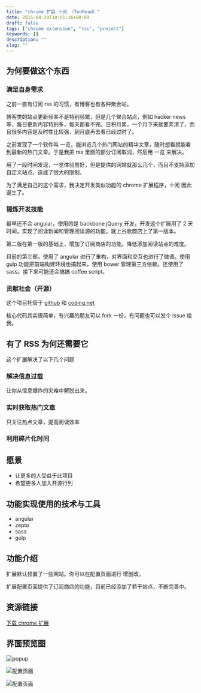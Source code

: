 ```yaml
---
title: "chrome 扩展 十阅 （TenRead）"
date: 2015-04-20T10:01:16+08:00
draft: false
tags: ["chrome extension", "rss", "project"]
keywords: []
description: ""
slug: ""
---
```


## 为何要做这个东西

### 满足自身需求

之前一直有订阅 rss 的习惯，有博客也有各种聚合站。

博客类的站点更新频率不是特别频繁，但是几个聚合站点，例如 hacker news 等，每日更新内容特别多，每天都看不完。日积月累，一个月下来就要奔溃了，而且很多内容是及时性比较强，到月底再去看已经过时了。

之前发现了一个软件叫 一览，能浏览几个热门网站的精华文章，随时想看就能看到最新的热门文章。于是我把 rss 里面的部分订阅取消，然后用 一览 来解决。

用了一段时间发现，一览体验虽好，但是提供的网站就那么几个，而且不支持添加自定义站点，造成了很大的限制。

为了满足自己的这个需求，我决定开发类似功能的 chrome 扩展程序，十阅 因此诞生了。

### 锻炼开发技能

最早还不会 angular，使用的是 backbone jQuery 开发，开发这个扩展用了 2 天时间，实现了阅读新闻和管理阅读源的功能，就上谷歌商店上了第一版本。

第二版在第一版的基础上，增加了订阅商店的功能。降低添加阅读站点的难度。

目前的第三部，使用了 angular 进行了重构，对界面和交互也进行了微调。使用 gulp 功能把前端构建环境也搞起来，使用 bower 管理第三方依赖。还使用了 sass。接下来可能还会搞搞 coffee script。

### 贡献社会（开源）

这个项目托管于 [github](https://github.com/wtser/simpleNews--ext) 和 [coding.net](https://coding.net/u/wtser/p/ten-read)

核心代码其实很简单，有兴趣的朋友可以 fork 一份，有问题也可以发个 issue 给我。

## 有了 RSS 为何还需要它

这个扩展解决了以下几个问题

### 解决信息过载

让你从信息爆炸的灾难中解脱出来。

### 实时获取热门文章

只关注热点文章，提高阅读效率

### 利用碎片化时间

## 愿景

- 让更多的人受益于此项目
- 希望更多人加入开源行列

## 功能实现使用的技术与工具

- angular
- zepto
- sass
- gulp

## 功能介绍

扩展默认预置了一些网站。你可以在配置页面进行 增删改。

扩展配置页面提供了订阅商店的功能，目前已经添加了若干站点，不断完善中。

## 资源链接

[下载 chrome 扩展](https://chrome.google.com/webstore/detail/%E5%8D%81%E9%98%85/bpnpkcfhagdgccpikdkldbnngifepibc)

## 界面预览图

![popup][1]

![配置页面][2]

![配置页面][3]

[1]: https://image-static.segmentfault.com/312/917/3129176156-5535160977568_articlex
[2]: https://image-static.segmentfault.com/102/079/1020794188-553515ffddfc7_articlex
[3]: https://image-static.segmentfault.com/106/578/1065781510-553515ec64def_articlex
